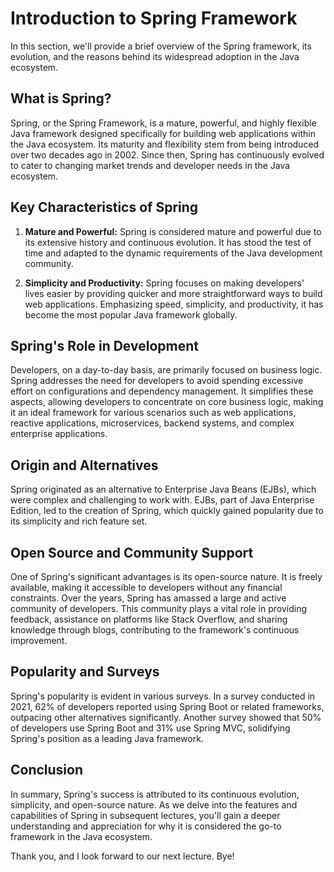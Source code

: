 # Introduction to Spring Framework

In this section, we'll provide a brief overview of the Spring framework, its evolution, and the reasons behind its widespread adoption in the Java ecosystem.

## What is Spring?

Spring, or the Spring Framework, is a mature, powerful, and highly flexible Java framework designed specifically for building web applications within the Java ecosystem. Its maturity and flexibility stem from being introduced over two decades ago in 2002. Since then, Spring has continuously evolved to cater to changing market trends and developer needs in the Java ecosystem.

## Key Characteristics of Spring

1. **Mature and Powerful:** Spring is considered mature and powerful due to its extensive history and continuous evolution. It has stood the test of time and adapted to the dynamic requirements of the Java development community.

2. **Simplicity and Productivity:** Spring focuses on making developers' lives easier by providing quicker and more straightforward ways to build web applications. Emphasizing speed, simplicity, and productivity, it has become the most popular Java framework globally.

## Spring's Role in Development

Developers, on a day-to-day basis, are primarily focused on business logic. Spring addresses the need for developers to avoid spending excessive effort on configurations and dependency management. It simplifies these aspects, allowing developers to concentrate on core business logic, making it an ideal framework for various scenarios such as web applications, reactive applications, microservices, backend systems, and complex enterprise applications.

## Origin and Alternatives

Spring originated as an alternative to Enterprise Java Beans (EJBs), which were complex and challenging to work with. EJBs, part of Java Enterprise Edition, led to the creation of Spring, which quickly gained popularity due to its simplicity and rich feature set.

## Open Source and Community Support

One of Spring's significant advantages is its open-source nature. It is freely available, making it accessible to developers without any financial constraints. Over the years, Spring has amassed a large and active community of developers. This community plays a vital role in providing feedback, assistance on platforms like Stack Overflow, and sharing knowledge through blogs, contributing to the framework's continuous improvement.

## Popularity and Surveys

Spring's popularity is evident in various surveys. In a survey conducted in 2021, 62% of developers reported using Spring Boot or related frameworks, outpacing other alternatives significantly. Another survey showed that 50% of developers use Spring Boot and 31% use Spring MVC, solidifying Spring's position as a leading Java framework.

## Conclusion

In summary, Spring's success is attributed to its continuous evolution, simplicity, and open-source nature. As we delve into the features and capabilities of Spring in subsequent lectures, you'll gain a deeper understanding and appreciation for why it is considered the go-to framework in the Java ecosystem.

Thank you, and I look forward to our next lecture. Bye!
